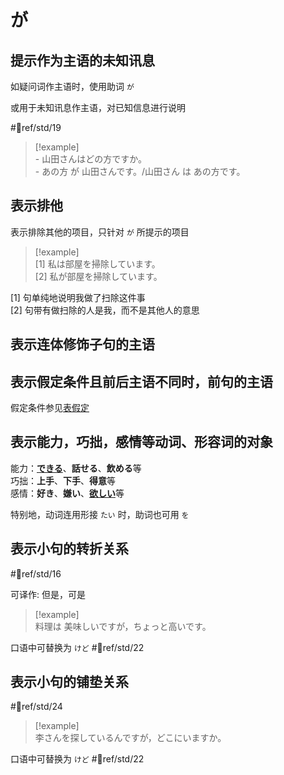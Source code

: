 # が  

## 提示作为主语的未知讯息  

如疑问词作主语时，使用助词 `が`  

或用于未知讯息作主语，对已知信息进行说明  

 #📖ref/std/19  

> [!example]  
> \- 山田さんはどの方ですか。  
> \- あの方 が 山田さんです。/山田さん は あの方です。  

## 表示排他  

表示排除其他的项目，只针对 `が` 所提示的项目  

> [!example]  
> [1] 私は部屋を掃除しています。  
> [2] 私が部屋を掃除しています。  

[1] 句单纯地说明我做了扫除这件事  
[2] 句带有做扫除的人是我，而不是其他人的意思  

## 表示连体修饰子句的主语  

## 表示假定条件且前后主语不同时，前句的主语  

假定条件参见[表假定](../9.sentence_pattern/by_meaning/表假定.md)  

## 表示能力，巧拙，感情等动词、形容词的对象  

能力：[**できる**](../9.sentence_pattern/できる.md)、**話せる**、**飲める**等  
巧拙：**上手**、**下手**、**得意**等  
感情：**好き**、**嫌い**、[**欲しい**](../9.sentence_pattern/by_meaning/表愿望.md#欲しい)等  

特别地，动词连用形接 `たい` 时，助词也可用 `を`  

## 表示小句的转折关系  

 #📖ref/std/16  

可译作: 但是，可是  

> [!example]  
> 料理は 美味しいですが，ちょっと高いです。  

口语中可替换为 `けど` #📖ref/std/22  

## 表示小句的铺垫关系  

 #📖ref/std/24  

> [!example]  
> 李さんを探しているんですが，どこにいますか。  

口语中可替换为 `けど` #📖ref/std/22  
